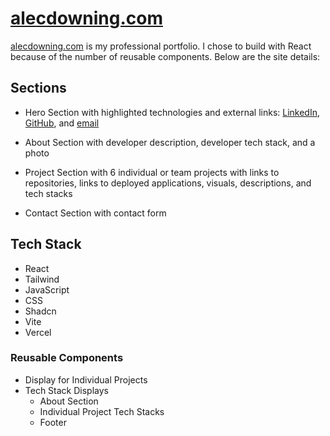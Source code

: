 # [alecdowning.com](https://alecdowning.com)

[alecdowning.com](https://alecdowning.com) is my professional portfolio. I chose to build with React because of the number of reusable components. Below are the site details:

## Sections

- Hero Section with highlighted technologies and external links: [LinkedIn](https://linkedin.com/in/alec-downing/), [GitHub](https://github.com/a-down), and [email](mailto:alec@alecdowning.com)
- About Section with developer description, developer tech stack, and a photo

- Project Section with 6 individual or team projects with links to repositories, links to deployed applications, visuals, descriptions, and tech stacks

- Contact Section with contact form

## Tech Stack

- React
- Tailwind
- JavaScript
- CSS
- Shadcn
- Vite
- Vercel

### Reusable Components

- Display for Individual Projects
- Tech Stack Displays
  - About Section
  - Individual Project Tech Stacks
  - Footer

